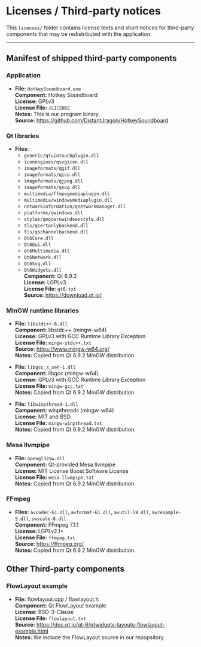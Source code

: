 # Licenses / Third-party notices

This `licenses/` folder contains license texts and short notices for third-party components
that may be redistributed with the application.

---

## Manifest of shipped third-party components

### Application

- **File:** `HotkeySoundboard.exe`  
  **Component:** Hotkey Soundboard  
  **License:** GPLv3  
  **License File:** `/LICENSE`  
  **Notes:** This is our program binary.  
  **Source:** https://github.com/DistantJragon/HotkeySoundboard

### Qt libraries

- **Files:**
  - `generic/qtuiotouchplugin.dll`
  - `iconengines/qsvgicon.dll`
  - `imageformats/qgif.dll`
  - `imageformats/qico.dll`
  - `imageformats/qjpeg.dll`
  - `imageformats/qsvg.dll`
  - `multimedia/ffmpegmediaplugin.dll`
  - `multimedia/windowsmediaplugin.dll`
  - `networkinformation/qnetworkmanager.dll`
  - `platforms/qwindows.dll`
  - `styles/qmodernwindowsstyle.dll`
  - `tls/qcertonlybackend.dll`
  - `tls/qschannelbackend.dll`
  - `Qt6Core.dll`
  - `Qt6Gui.dll`
  - `Qt6Multimedia.dll`
  - `Qt6Network.dll`
  - `Qt6Svg.dll`
  - `Qt6Widgets.dll`  
    **Component:** Qt 6.9.2  
    **License:** LGPLv3  
    **License File:** `qt6.txt`  
    **Source:** https://download.qt.io/

### MinGW runtime libraries

- **File:** `libstdc++-6.dll`  
  **Component:** libstdc++ (mingw-w64)  
  **License:** GPLv3 with GCC Runtime Library Exception  
  **License File:** `mingw-stdc++.txt`  
  **Source:** https://www.mingw-w64.org/  
  **Notes:** Copied from Qt 6.9.2 MinGW distribution.

- **File:** `libgcc_s_seh-1.dll`  
  **Component:** libgcc (mingw-w64)  
  **License:** GPLv3 with GCC Runtime Library Exception  
  **License File:** `mingw-gcc.txt`  
  **Notes:** Copied from Qt 6.9.2 MinGW distribution.

- **File:** `libwinpthread-1.dll`  
  **Component:** winpthreads (mingw-w64)  
  **License:** MIT and BSD  
  **License File:** `mingw-winpthread.txt`  
  **Notes:** Copied from Qt 6.9.2 MinGW distribution.

### Mesa llvmpipe

- **File:** `opengl32sw.dll`  
  **Component:** Qt-provided Mesa llvmpipe  
  **License:** MIT License Boost Software License  
  **License File:** `mesa-llvmpipe.txt`  
  **Notes:** Copied from Qt 6.9.2 MinGW distribution.

### FFmpeg

- **Files:** `avcodec-61.dll`, `avformat-61.dll`, `avutil-59.dll`, `swresample-5.dll`, `swscale-8.dll`  
  **Component:** FFmpeg 7.1.1  
  **License:** LGPLv2.1+  
  **License File:** `ffmpeg.txt`  
  **Source:** https://ffmpeg.org/  
  **Notes:** Copied from Qt 6.9.2 MinGW distribution.

## Other Third-party components

### FlowLayout example

- **File:** flowlayout.cpp / flowlayout.h  
  **Component:** Qt FlowLayout example  
  **License:** BSD-3-Clause  
  **License File:** `flowlayout.txt`  
  **Source:** https://doc.qt.io/qt-6/qtwidgets-layouts-flowlayout-example.html  
  **Notes:** We include the FlowLayout source in our repopsitory
